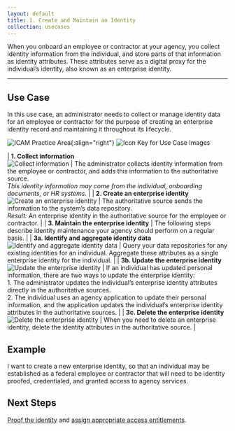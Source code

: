 ```yaml
---
layout: default
title: 1. Create and Maintain an Identity
collection: usecases
---
```


When you onboard an employee or contractor at your agency, you collect identity information from the individual, and store parts of that information as identity attributes. These attributes serve as a digital proxy for the individual’s identity, also known as an enterprise identity.

---

## Use Case

In this use case, an administrator needs to collect or manage identity data for an employee or contractor for the purpose of creating an enterprise identity record and maintaining it throughout its lifecycle.

![ICAM Practice Area]({{site.baseurl}}/img/usecases/Identity-Creation.png){:align="right"}
![Icon Key for Use Case Images]({{site.baseurl}}/img/usecases/1-IconKey.png)

| **1. Collect information**<br/>![Collect information]({{site.baseurl}}/img/usecases/1-1.png)  | The administrator collects identity information from the employee or contractor, and adds this information to the authoritative source.<br/>*This identity information may come from the individual, onboarding documents, or HR systems.*  |
| **2. Create an enterprise identity**<br/>![Create an enterprise identity]({{site.baseurl}}/img/usecases/1-2.png)  | The authoritative source sends the information to the system’s data repository.<br/>*Result:* An enterprise identity in the authoritative source for the employee or contractor.  |
| **3. Maintain the enterprise identity**  | The following steps describe identity maintenance your agency should perform on a regular basis.  |
| **3a. Identify and aggregate identity data**<br/>![Identify and aggregate identity data]({{site.baseurl}}/img/usecases/1-3a.png)  | Query your data repositories for any existing identities for an individual. Aggregate these attributes as a single enterprise identity for the individual.  |
| **3b. Update the enterprise identity**<br/>![Update the enterprise identity]({{site.baseurl}}/img/usecases/1-3b.png)  | If an individual has updated personal information, there are two ways to update the enterprise identity:<br/>1. The administrator updates the individual’s enterprise identity attributes directly in the authoritative sources.<br/>2. The individual uses an agency application to update their personal information, and the application updates the individual’s enterprise identity attributes in the authoritative sources. |
| **3c. Delete the enterprise identity**<br/>![Delete the enterprise identity]({{site.baseurl}}/img/usecases/1-3c.png)  | When you need to delete an enterprise identity, delete the identity attributes in the authoritative source.  |

## Example

I want to create a new enterprise identity, so that an individual may be established as a federal employee or contractor that will need to be identity proofed, credentialed, and granted access to agency services.

## Next Steps

[Proof the identity](../2_proofidentity) and [assign appropriate access entitlements](../3_manageentitlements).
